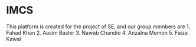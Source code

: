 # IMCS
This platform is created for the project of SE, and our group members are 1. Fahad Khan 2. Aasim Bashir 3. Nawab Chandio 4. Anzalna Memon 5. Faiza Kawal
